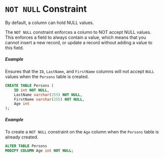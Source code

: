 # `NOT NULL` Constraint

By default, a column can hold NULL values.

The `NOT NULL` constraint enforces a column to NOT accept NULL values.
This enforces a field to always contain a value, which means that you cannot insert a new record, or update a record without adding a value to this field.

##### Example

Ensures that the `ID`, `LastName`, and `FirstName` columns will not accept `NULL` values when the `Persons` table is created.

```sql
CREATE TABLE Persons (
    ID int NOT NULL,
    LastName varchar(255) NOT NULL,
    FirstName varchar(255) NOT NULL,
    Age int
);
```

##### Example

To create a `NOT NULL` constraint on the `Age` column when the `Persons` table is already created.

```sql
ALTER TABLE Persons
MODIFY COLUMN Age int NOT NULL;
```
